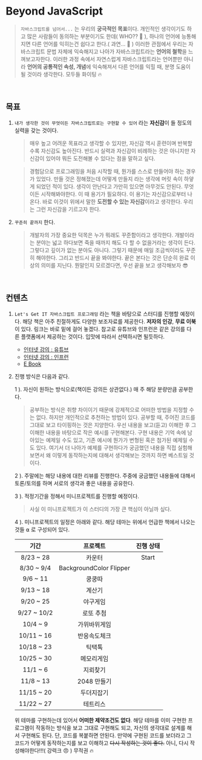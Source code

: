 # Beyond JavaScript

> `자바스크립트를 넘어서...` 는 우리의 **궁극적인 목표**이다. 개인적인 생각이기도 하고 많은 사람들이 동의하는 부분이기도 한데( WHO?? 🤔 ), 하나의 언어에 능통해지면 다른 언어를 익히는건 쉽다고 한다.( 과연... 👺 ) 이러한 관점에서 우리는 자바스크립트 문법 자체에 익숙해지고 나아가 자바스크립트라는 **언어의 철학**을 느껴보고자한다. 이러한 과정 속에서 자연스럽게 자바스크립트라는 언어뿐만 아니라 **언어의 공통적인 속성, 개념**에 익숙해져서 다른 언어를 익힐 때, 분명 도움이 될 것이라 생각한다. 모두들 화이팅 🔥

<br/>

## 목표

1.  `내가 생각한 것이 무엇이든 자바스크립트로는 구현할 수 있어` 라는 **자신감**이 들 정도의 실력을 갖는 것이다.

    > 매우 높고 어려운 목표라고 생각할 수 있지만, 자신감 역시 훈련이며 반복할수록 자신감도 높아진다. 반드시 실력과 자신감이 비례하는 것은 아니지만 자신감이 있어야 뭐든 도전해볼 수 있다는 점을 말하고 싶다.

    > 경험담으로 프로그래밍을 처음 시작할 때, 뭔가를 스스로 만들어야 하는 경우가 있었다. 만들 것은 정해졌는데 어떻게 만들지 라는 생각에 머릿 속이 하얗게 되었던 적이 있다. 생각이 안난다고 가만히 있으면 아무것도 안된다. 무엇이든 시작해봐야한다. 이 때 용기가 필요하다. 이 용기는 자신감으로부터 나온다. 바로 이것이 위에서 말한 **도전할 수 있는 자신감**이라고 생각한다. 우리는 그런 자신감을 기르고자 한다.

2.  `꾸준히 끝까지` 한다.

    > 개발자의 가장 중요한 덕목은 누가 뭐래도 꾸준함이라고 생각한다. 개발이라는 분야는 넓고 하다보면 죽을 때까지 해도 다 할 수 없을거라는 생각이 든다. 그렇다고 깊이가 없는 분야도 아니다. 그렇기 때문에 매일 조금씩이라도 꾸준히 해야한다. 그리고 반드시 끝을 봐야한다. 끝은 본다는 것은 단순히 완료 이상의 의미를 지닌다. 뭔말인지 모르겠다면, 우선 끝을 보고 생각해보자 😎

<br/>

## 컨텐츠

1.  `Let's Get IT 자바스크립트 프로그래밍` 라는 책을 바탕으로 스터디를 진행할 예정이다. 해당 책은 아주 친절하게도 다양한 보조자료를 제공한다. **저자의 인강**, **무료 이북**이 있다. 링크는 바로 밑에 걸어 놓겠다. 참고로 유튜브와 인프런은 같은 강의를 다른 플랫폼에서 제공하는 것이다. 입맛에 따라서 선택하시면 될듯하다.

    - [인터넷 강의 : 유튜브](https://www.youtube.com/playlist?list=PLcqDmjxt30RvEEN6eUCcSrrH-hKjCT4wt)
    - [인터넷 강의 : 인프런](https://www.inflearn.com/course/%EB%A0%88%EC%B8%A0%EA%B8%B0%EB%A6%BF-%EC%9E%90%EB%B0%94%EC%8A%A4%ED%81%AC%EB%A6%BD%ED%8A%B8)
    - [E Book](https://thebook.io/080270/)

2.  진행 방식은 다음과 같다.

    1 ). 자신이 원하는 방식으로(책이든 강의든 상관없다.) 매 주 해당 분량만큼 공부한다.

    > 공부하는 방식은 취향 차이이기 때문에 강제적으로 어떠한 방법을 지정할 수는 없다. 하지만 개인적으로 추천하는 방법이 있다. 공부할 때, 주어진 코드를 그대로 보고 타이핑하는 것은 지양한다. 우선 내용을 보고(듣고) 이해한 후 그 이해한 내용을 바탕으로 작은 예시를 구현해본다. 구현 내용은 기억 속에 남아있는 예제일 수도 있고, 기존 예시에 뭔가가 변형된 혹은 첨가된 예제일 수도 있다. 여기서 더 나아가 예제를 구현하다가 궁금했던 내용을 직접 실험해보면서 왜 이렇게 동작하는지에 대해서 생각해보는 것까지 하면 베스트일 것이다.

    2 ). 주말에는 해당 내용에 대한 리뷰를 진행한다. 주중에 궁금했던 내용들에 대해서 토론/토의를 하며 서로의 생각과 좋은 내용을 공유한다.

    3 ). 적정기간을 정해서 미니프로젝트를 진행할 예정이다.

    > 사실 이 미니프로젝트가 이 스터디의 가장 큰 핵심이 아닐까 싶다.

    4 ). 미니프로젝트의 일정은 아래와 같다. 해당 테마는 위에서 언급한 책에서 나오는 것들 ⍺ 로 구성되어 있다.

    |    기간     |        프로젝트         | 진행 상태 |
    | :---------: | :---------------------: | :-------: |
    |  8/23 ~ 28  |         카운터          |   Start   |
    | 8/30 ~ 9/4  | BackgroundColor Flipper |           |
    |  9/6 ~ 11   |         쿵쿵따          |           |
    |  9/13 ~ 18  |         계산기          |           |
    |  9/20 ~ 25  |        야구게임         |           |
    | 9/27 ~ 10/2 |        로또 추첨        |           |
    |  10/4 ~ 9   |      가위바위게임       |           |
    | 10/11 ~ 16  |      반응속도체크       |           |
    | 10/18 ~ 23  |         틱택톡          |           |
    | 10/25 ~ 30  |       메모리게임        |           |
    |  11/1 ~ 6   |        지뢰찾기         |           |
    |  11/8 ~ 13  |       2048 만들기       |           |
    | 11/15 ~ 20  |       두더지잡기        |           |
    | 11/22 ~ 27  |        테트리스         |           |

    위 테마를 구현하는데 있어서 **어떠한 제약조건도 없다**. 해당 테마를 이미 구현한 프로그램이 작동하는 방식을 보고 그대로 구현해도 되고, 자신의 생각대로 설계를 해서 구현해도 된다. 단, 코드를 복붙하면 안된다. 만약에 구현된 코드를 보더라고 그 코드가 어떻게 동작하는지를 보고 이해하고 <strike>다시 작성하는 것이 좋다.</strike> 아니, 다시 작성해야한다!!!( 강력크 😠 ) 무적권 🔥
